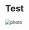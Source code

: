 # Test
![photo](https://github.com/Nei03/Test/blob/2af47177cb48732e1842610c6680ccb54ae80384/7aecf9f3fd098efca4495f3c14d1b537.jpg)
